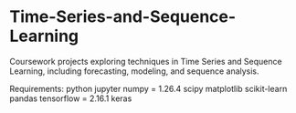 # Time-Series-and-Sequence-Learning
Coursework projects exploring techniques in Time Series and Sequence Learning, including forecasting, modeling, and sequence analysis.

Requirements:
python
jupyter
numpy = 1.26.4 
scipy
matplotlib
scikit-learn
pandas
tensorflow = 2.16.1
keras
